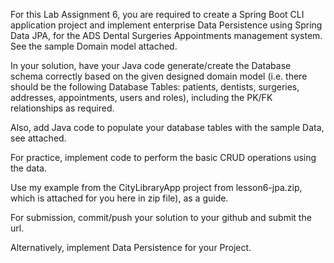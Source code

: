 

For this Lab Assignment 6, you are required to create a Spring Boot CLI application project and implement enterprise Data Persistence using Spring Data JPA, for the ADS Dental Surgeries Appointments management system. See the sample Domain model attached.

In your solution, have your Java code generate/create the Database schema correctly based on the given designed domain model (i.e. there should be the following Database Tables: patients, dentists, surgeries, addresses, appointments, users and roles), including the PK/FK relationships as required.

Also, add Java code to populate your database tables with the sample Data, see attached.

For practice, implement code to perform the basic CRUD operations using the data.

Use my example from the CityLibraryApp project from lesson6-jpa.zip, which is attached for you here in zip file), as a guide.

For submission, commit/push your solution to your github and submit the url.

Alternatively, implement Data Persistence for your Project.

